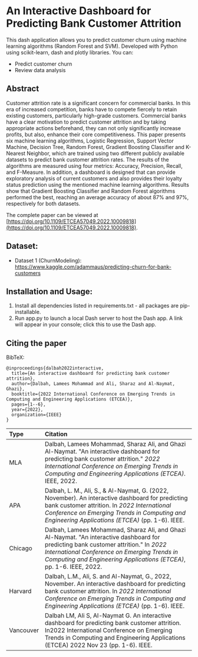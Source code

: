 # An Interactive Dashboard for Predicting Bank Customer Attrition

This dash application allows you to predict  customer churn using machine learning algorithms (Random Forest and SVM). Developed with Python using scikit-learn, dash and plotly libraries. You can:
- Predict customer churn
- Review data analysis

## Abstract

Customer attrition rate is a significant concern for commercial banks. In this era of increased competition, banks have to compete fiercely to retain existing customers, particularly high-grade customers. Commercial banks have a clear motivation to predict customer attrition and by taking appropriate actions beforehand, they can not only significantly increase profits, but also, enhance their core competitiveness. This paper presents six machine learning algorithms, Logistic Regression, Support Vector Machine, Decision Tree, Random Forest, Gradient Boosting Classifier and K-Nearest Neighbor, which are trained using two different publicly available datasets to predict bank customer attrition rates. The results of the algorithms are measured using four metrics: Accuracy, Precision, Recall, and F-Measure. In addition, a dashboard is designed that can provide exploratory analysis of current customers and also provides their loyalty status prediction using the mentioned machine learning algorithms. Results show that Gradient Boosting Classifier and Random Forest algorithms performed the best, reaching an average accuracy of about 87% and 97%, respectively for both datasets.

The complete paper can be viewed at [https://doi.org/10.1109/ETCEA57049.2022.10009818](https://doi.org/10.1109/ETCEA57049.2022.10009818).


## Dataset:
- Dataset 1 (ChurnModeling):
https://www.kaggle.com/adammaus/predicting-churn-for-bank-customers

## Installation and Usage:
1. Install all dependencies listed in requirements.txt - all packages are pip-installable.
2. Run app.py to launch a local Dash server to host the Dash app. A link will appear in your console; click this to use the Dash app.

## Citing the paper

BibTeX:

```console
@inproceedings{dalbah2022interactive,
  title={An interactive dashboard for predicting bank customer attrition},
  author={Dalbah, Lamees Mohammad and Ali, Sharaz and Al-Naymat, Ghazi},
  booktitle={2022 International Conference on Emerging Trends in Computing and Engineering Applications (ETCEA)},
  pages={1--6},
  year={2022},
  organization={IEEE}
}
```



| Type  | Citation |
| :------------- | :------------- |
| MLA  | Dalbah, Lamees Mohammad, Sharaz Ali, and Ghazi Al-Naymat. "An interactive dashboard for predicting bank customer attrition." _2022 International Conference on Emerging Trends in Computing and Engineering Applications (ETCEA)_. IEEE, 2022. |
| APA  | Dalbah, L. M., Ali, S., & Al-Naymat, G. (2022, November). An interactive dashboard for predicting bank customer attrition. In _2022 International Conference on Emerging Trends in Computing and Engineering Applications (ETCEA)_ (pp. 1-6). IEEE. |
| Chicago | Dalbah, Lamees Mohammad, Sharaz Ali, and Ghazi Al-Naymat. "An interactive dashboard for predicting bank customer attrition." In _2022 International Conference on Emerging Trends in Computing and Engineering Applications (ETCEA)_, pp. 1-6. IEEE, 2022. |
| Harvard | Dalbah, L.M., Ali, S. and Al-Naymat, G., 2022, November. An interactive dashboard for predicting bank customer attrition. In _2022 International Conference on Emerging Trends in Computing and Engineering Applications (ETCEA)_ (pp. 1-6). IEEE. |
| Vancouver | Dalbah LM, Ali S, Al-Naymat G. An interactive dashboard for predicting bank customer attrition. In2022 International Conference on Emerging Trends in Computing and Engineering Applications (ETCEA) 2022 Nov 23 (pp. 1-6). IEEE. |
